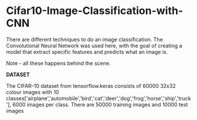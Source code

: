 # Cifar10-Image-Classification-with-CNN
There are different techniques to do an image classification. The Convolutional Neural Network was used here, with the goal of creating a model that extract specific features and predicts what an image is.

Note - all these happens behind the scene.

**DATASET**

The CIFAR-10 dataset from tensorflow.keras consists of 60000 32x32 colour images with 10 classes['airplane','automobile','bird','cat','deer','dog','frog','horse','ship','truck'], 6000 images per class.
There are 50000 training images and 10000 test images
